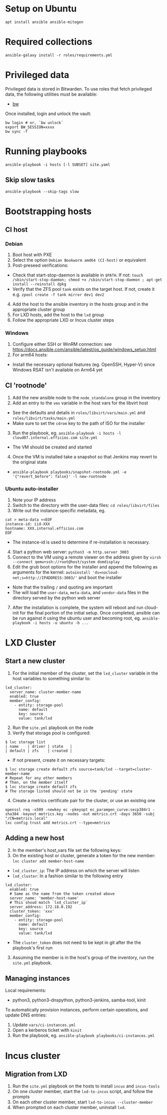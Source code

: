 # Setup on Ubuntu

```
apt install ansible ansible-mitogen
```

# Required collections

```
ansible-galaxy install -r roles/requirements.yml
```

# Privileged data

Privileged data is stored in Bitwarden. To use roles that fetch privileged data,
the following utilities must be available:

* [bw](https://bitwarden.com/help/cli/)

Once installed, login and unlock the vault:

```
bw login # or, `bw unlock`
export BW_SESSION=xxxx
bw sync -f
```

# Running playbooks

```
ansible-playbook -i hosts [-l SUBSET] site.yaml
```

## Skip slow tasks

`ansible-playbook --skip-tags slow`

# Bootstrapping hosts

## CI host

### Debian

1. Boot host with PXE
2. Select the option `Debian Bookworm amd64 (CI-host)` or equivalent
3. Post-preseed verifications:
  * Check that start-stop-daemon is available in `$PATH`. If not: `touch /sbin/start-stop-daemon; chmod +x /sbin/start-stop-daemon ; apt-get install --reinstall dpkg`
  * Verify that the ZFS pool `tank` exists on the target host. If not, create it e.g. `zpool create -f tank mirror dev1 dev2`
4. Add the host to the ansible inventory in the hosts group and in the appropriate cluster group
5. For LXD hosts, add the host to the `lxd` group
6. Follow the appropriate LXD or Incus cluster steps

### Windows

1. Configure either SSH or WinRM connection: see https://docs.ansible.com/ansible/latest/os_guide/windows_setup.html
2. For arm64 hosts:
  * Install the necessary optional features (eg. OpenSSH, Hyper-V) since Windows RSAT isn't available on Arm64 yet

## CI 'rootnode'

1. Add the new ansible node to the `node_standalone` group in the inventory
2. Add an entry to the `vms` variable in the host vars for the libvirt host
  * See the defaults and details in `roles/libvirt/vars/main.yml` and `roles/libvirt/tasks/main.yml`
  * Make sure to set the `cdrom` key to the path of ISO for the installer
3. Run the playbook, eg. `ansible-playbook -i hosts -l cloud07.internal.efficios.com site.yml`
  * The VM should be created and started
4. Once the VM is installed take a snapshot so that Jenkins may revert to the original state
  * `ansible-playbook playbooks/snapshot-rootnode.yml -e '{"revert_before": false}' -l new-rootnode`

### Ubuntu auto-installer

1. Note your IP address
2. Switch to the directory with the user-data files: `cd roles/libvirt/files`
3. Write out the instance-specific metadata, eg.

```
cat > meta-data <<EOF
instance-id: iid-XXX
hostname: XXX.internal.efficios.com
EOF
```
  * The instance-id is used to determine if re-installation is necessary.
4. Start a python web server: `python3 -m http.server 3003`
5. Connect to the VM using a remote viewer on the address given by `virsh --connect qemu+ssh://root@host/system domdisplay`
6. Edit the grub boot options for the installer and append the following as arguments for the kernel: `autoinstall 'ds=nocloud-net;s=http://IPADDRESS:3003/'` and boot the installer
  * Note that the trailing `/` and quoting are important
  * The will load the `user-data`, `meta-data`, and `vendor-data` files in the directory served by the python web server
7. After the installation is complete, the system will reboot and run cloud-init for the final portion of the initial setup. Once completed, ansible can be run against it using the ubuntu user and becoming root, eg. `ansible-playbook -i hosts -u ubuntu -b ...`

# LXD Cluster

## Start a new cluster

1. For the initial member of the cluster, set the `lxd_cluster` variable in the host variables to something similar to:

```
lxd_cluster:
  server_name: cluster-member-name
  enabled: true
  member_config:
    - entity: storage-pool
      name: default
      key: source
      value: tank/lxd
```

2. Run the `site.yml` playbook on the node
3. Verify that storage pool is configured:

```
$ lxc storage list
| name    | driver | state   |
| default | zfs    | created |
```

  * If not present, create it on necessary targets:

```
$ lxc storage create default zfs source=tank/lxd --target=cluster-member-name
# Repeat for any other members
# Then, on the member itself
$ lxc storage create default zfs
# The storage listed should not be in the 'pending' state
```

4. Create a metrics certificate pair for the cluster, or use an existing one

```
openssl req -x509 -newkey ec -pkeyopt ec_paramgen_curve:secp384r1 -sha384 -keyout metrics.key -nodes -out metrics.crt -days 3650 -subj "/CN=metrics.local"
lxc config trust add metrics.crt --type=metrics
```

## Adding a new host

2. In the member's host_vars file set the following keys:
1. On the existing host or cluster, generate a token for the new member: `lxc cluster add member-host-name`
  * `lxd_cluster_ip`: The IP address on which the server will listen
  * `lxd_cluster`: In a fashion similar to the following entry
```
lxd_cluster:
  enabled: true
  # Same as the name from the token created above
  server_name: 'member-host-name'
  # This shoud match `lxd_cluster_ip`
  server_address: 172.18.0.192
  cluster_token: 'xxx'
  member_config:
    - entity: storage-pool
      name: default
      key: source
      value: tank/lxd
```
  * The `cluster_token` does not need to be kept in git after the the playbook's first run
3. Assuming the member is in the host's group of the inventory, run the `site.yml` playbook.

## Managing instances

Local requirements:

 * python3, python3-dnspython, python3-jenkins, samba-tool, kinit

To automatically provision instances, perform certain operations, and update DNS entries:

1. Update `vars/ci-instances.yml`
2. Open a kerberos ticket with `kinit`
3. Run the playbook, eg. `ansible-playbook playbooks/ci-instances.yml`

# Incus cluster

## Migration from LXD

1. Run the `site.yml` playbook on the hosts to install `incus` and `incus-tools`
2. On one cluster member, start the `lxd-to-incus` script, and follow the prompts
3. On each other cluster member, start `lxd-to-incus --cluster-member`
4. When prompted on each cluster member, uninstall `lxd`.
